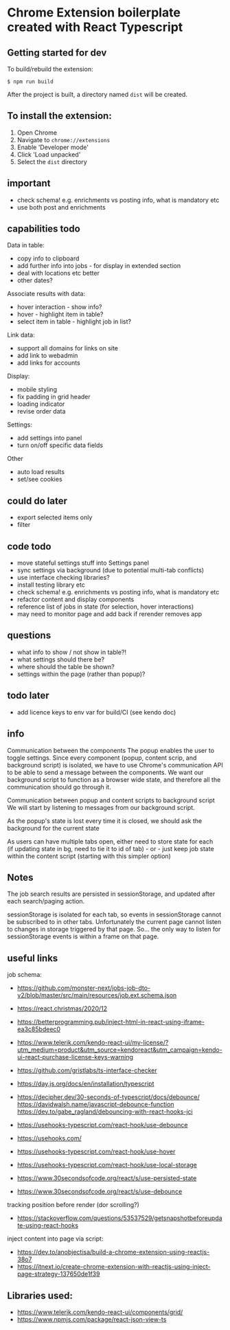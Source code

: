 # Chrome Extension boilerplate created with React Typescript

## Getting started for dev

To build/rebuild the extension:

```
$ npm run build
```

After the project is built, a directory named `dist` will be created. 


## To install the extension:

1. Open Chrome
2. Navigate to `chrome://extensions`
3. Enable 'Developer mode'
4. Click 'Load unpacked'
5. Select the `dist` directory


##  important
- check schema! e.g. enrichments vs posting info, what is mandatory etc
- use both post and enrichments

## capabilities todo

Data in table:
- copy info to clipboard  
- add further info into jobs - for display in extended section
- deal with locations etc better
- other dates?

Associate results with data:
- hover interaction - show info?
- hover - highlight item in table?
- select item in table - highlight job in list?  

Link data:
- support all domains for links on site
- add link to webadmin
- add links for accounts
  
Display:
- mobile styling
- fix padding in grid header
- loading indicator
- revise order data

Settings:
- add settings into panel
- turn on/off specific data fields

Other
- auto load results 
- set/see cookies



## could do later
- export selected items only
- filter

## code todo
- move stateful settings stuff into Settings panel
- sync settings via background (due to potential multi-tab conflicts)  
- use interface checking libraries?
- install testing library etc
- check schema! e.g. enrichments vs posting info, what is mandatory etc
- refactor content and display components
- reference list of jobs in state (for selection, hover interactions)
- may need to monitor page and add back if rerender removes app

## questions
- what info to show / not show in table?!
- what settings should there be?
- where should the table be shown?
- settings within the page (rather than popup)?

## todo later
- add licence keys to env var for build/CI (see kendo doc)
  
## info

Communication between the components
The popup enables the user to toggle settings. 
Since every component (popup, content scrip, and background script) is isolated, 
we have to use Chrome's communication API to be able to send a message between 
the components. We want our background script to function as a browser wide state, 
and therefore all the communication should go through it.

Communication between popup and content scripts to background script
We will start by listening to messages from our background script.

As the popup's state is lost every time it is closed, we should ask the 
background for the current state

As users can have multiple tabs open, either need to store state for each  
(if updating state in bg, need to tie it to id of tab) - or - 
just keep job state within the content script (starting with this simpler option)
 

## Notes

The job search results are persisted in sessionStorage, and updated after each search/paging action.

sessionStorage is isolated for each tab, so events in sessionStorage cannot be subscribed to in other tabs.
Unfortunately the current page cannot listen to changes in storage triggered by that page.
So... the only way to listen for sessionStorage events is within a frame on that page.


## useful links

job schema:
- https://github.com/monster-next/jobs-job-dto-v2/blob/master/src/main/resources/job.ext.schema.json
  
- https://react.christmas/2020/12
- https://betterprogramming.pub/inject-html-in-react-using-iframe-ea3c85bdeec0
- https://www.telerik.com/kendo-react-ui/my-license/?utm_medium=product&utm_source=kendoreact&utm_campaign=kendo-ui-react-purchase-license-keys-warning

  
- https://github.com/gristlabs/ts-interface-checker

- https://day.js.org/docs/en/installation/typescript

- https://decipher.dev/30-seconds-of-typescript/docs/debounce/
  https://davidwalsh.name/javascript-debounce-function
  https://dev.to/gabe_ragland/debouncing-with-react-hooks-jci
- https://usehooks-typescript.com/react-hook/use-debounce

- https://usehooks.com/
- https://usehooks-typescript.com/react-hook/use-hover
- https://usehooks-typescript.com/react-hook/use-local-storage
  

- https://www.30secondsofcode.org/react/s/use-persisted-state
- https://www.30secondsofcode.org/react/s/use-debounce

tracking position before render (dor scrolling?)
- https://stackoverflow.com/questions/53537529/getsnapshotbeforeupdate-using-react-hooks

inject content into page via script:
- https://dev.to/anobjectisa/build-a-chrome-extension-using-reactjs-38o7
- https://itnext.io/create-chrome-extension-with-reactjs-using-inject-page-strategy-137650de1f39


## Libraries used:

- https://www.telerik.com/kendo-react-ui/components/grid/
- https://www.npmjs.com/package/react-json-view-ts